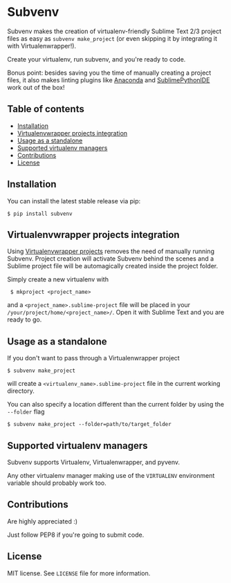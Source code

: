 Subvenv
=======

Subvenv makes the creation of virtualenv-friendly Sublime Text 2/3 project files as easy as
`subvenv make_project` (or even skipping it by integrating it with Virtualenwrapper!).

Create your virtualenv, run subvenv, and you're ready to code.

Bonus point: besides saving you the time of manually creating a project files, it also makes linting plugins like [Anaconda](https://github.com/DamnWidget/anaconda) and [SublimePythonIDE](https://github.com/JulianEberius/SublimePythonIDE) work out of the box!

Table of contents
-----------------

* [Installation](#installation)
* [Virtualenvwrapper projects integration](#virtualenvwrapper-projects-integration)
* [Usage as a standalone](#usage-as-a-standalone)
* [Supported virtualenv managers](#supported-virtualenv-managers)
* [Contributions](#contributions)
* [License](#License)


Installation
------------

You can install the latest stable release via pip:

    $ pip install subvenv


Virtualenvwrapper projects integration
--------------------------------------

Using [Virtualenvwrapper projects](http://virtualenvwrapper.readthedocs.org/en/latest/projects.html#project-management) removes the need of manually running Subvenv. Project creation will activate Subvenv behind the scenes and a Sublime project file will be automagically created inside the project folder.

Simply create a new virtualenv with

     $ mkproject <project_name>

and a `<project_name>.sublime-project` file will be placed in your `/your/project/home/<project_name>/`. Open it with Sublime Text and you are ready to go.


Usage as a standalone
----------------------

If you don't want to pass through a Virtualenwrapper project

    $ subvenv make_project

will create a `<virtualenv_name>.sublime-project` file in the current working directory.


You can also specify a location different than the current folder by using the `--folder` flag

    $ subvenv make_project --folder=path/to/target_folder


Supported virtualenv managers
-----------------------------

Subvenv supports Virtualenv, Virtualenwrapper, and pyvenv.

Any other virtualenv manager making use of the `VIRTUALENV` environment variable should probably work too.



Contributions
-------------

Are highly appreciated :)

Just follow PEP8 if you're going to submit code.

License
-------

MIT license. See `LICENSE` file for more information.
